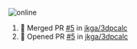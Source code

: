 ![online](https://puppeteer-screenshot-two.vercel.app/https:/dev.to/jkga?quality=75&viewportWidth=1250&viewportHeight=950&key=0bb7be77-c9da-4030-aaa2-cbf325b14210&type=jpeg)

<!--START_SECTION:activity-->
1. 🎉 Merged PR [#5](https://github.com/jkga/3dpcalc/pull/5) in [jkga/3dpcalc](https://github.com/jkga/3dpcalc)
2. 💪 Opened PR [#5](https://github.com/jkga/3dpcalc/pull/5) in [jkga/3dpcalc](https://github.com/jkga/3dpcalc)
<!--END_SECTION:activity-->
